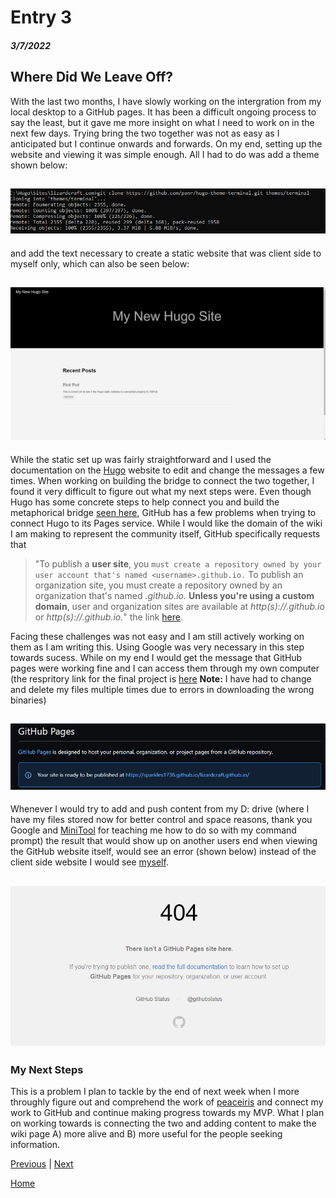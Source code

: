 # Entry 3
##### 3/7/2022

## Where Did We Leave Off?

With the last two months, I have slowly working on the intergration from my local desktop to a GitHub pages. It has been a difficult ongoing process to say the least, but it gave me more insight on what I need to work on in the next few days. Trying bring the two together was not as easy as I anticipated but I continue onwards and forwards. On my end, setting up the website and viewing it was simple enough. All I had to do was add a theme shown below: 

## ![alt text](../sep/image.png)
and add the text necessary to create a static website that was client side to myself only, which can also be seen below:
## ![alt text](../sep/site1.png)

While the static set up was fairly straightforward and I used the documentation on the [Hugo](https://gohugo.io/getting-started/usage/#draft-future-and-expired-content) website to edit and change the messages a few times. When working on building the bridge to connect the two together, I found it very difficult to figure out what my next steps were. Even though Hugo has some concrete steps to help connect you and build the metaphorical bridge [seen here](https://gohugo.io/hosting-and-deployment/hosting-on-github/), GitHub has a few problems when trying to connect Hugo to its Pages service. While I would like the domain of the wiki I am making to represent the community itself, GitHub specifically requests that 
> "To publish a **user site**, you `must create a repository owned by your user account that's named <username>.github.io.` To publish an organization site, you must create a repository owned by an organization that's named *<organization>.github.io.* __Unless you're using a custom domain__, user and organization sites are available at *http(s)://<username>.github.io* or *http(s)://<organization>.github.io.*" the link [here](https://docs.github.com/en/pages/getting-started-with-github-pages/about-github-pages#user--organization-pages).

Facing these challenges was not easy and I am still actively working on them as I am writing this. Using Google was very necessary in this step towards sucess. While on my end I would get the message that GitHub pages were working fine and I can access them through my own computer (the respritory link for the final project is [here](https://github.com/Sparkles1736/sparkles1736.github.io) **Note:** I have had to change and delete my files multiple times due to errors in downloading the wrong binaries) 
## ![alt t](../sep/status.png)
Whenever I would try to add and push content from my D: drive (where I have my files stored now for better control and space reasons, thank you Google and [MiniTool](https://www.minitool.com/news/how-to-open-drive-in-cmd.html) for teaching me how to do so with my command prompt) the result that would show up on another users end when viewing the GitHub website itself, would see an error (shown below) instead of the client side website I would see [myself](../sep/site1.png).
 ## ![text](../sep/result.png)
 
 ### My Next Steps
This is a problem I plan to tackle by the end of next week when I more throughly figure out and comprehend the work of [peaceiris](https://github.com/peaceiris/actions-gh-pages) and connect my work to GitHub and continue making progress towards my MVP. What I plan on working towards is connecting the two and adding content to make the wiki page A) more alive and B) more useful for the people seeking information.
  
[Previous](entry02.md) | [Next](entry04.md)

[Home](../README.md)
